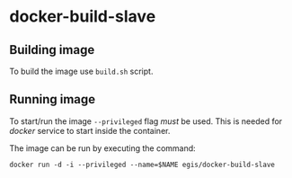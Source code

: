 # docker-build-slave

Building image
--------------

To build the image use `build.sh` script.

Running image
-------------

To start/run the image `--privileged` flag *must* be used.
This is needed for *docker* service to start inside the container.

The image can be run by executing the command:

`docker run -d -i --privileged --name=$NAME egis/docker-build-slave`

